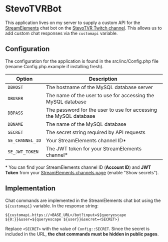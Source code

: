 # StevoTVRBot

This application lives on my server to supply a custom API for the [StreamElements](https://streamelements.com/) chat bot on the [StevoTVR Twitch channel](https://www.twitch.tv/stevotvr). This allows us to add custom chat responses via the `customapi` variable.

## Configuration

The configuration for the application is found in the src/inc/Config.php file (rename Config.php.example if installing fresh).

| Option          | Description                                                       |
| --------------- | ----------------------------------------------------------------- |
| `DBHOST`        | The hostname of the MySQL database server                         |
| `DBUSER`        | The name of the user to use for accessing the MySQL database      |
| `DBPASS`        | The password for the user to use for accessing the MySQL database |
| `DBNAME`        | The name of the MySQL database                                    |
| `SECRET`        | The secret string required by API requests                        |
| `SE_CHANNEL_ID` | Your StreamElements channel ID*                                   |
| `SE_JWT_TOKEN`  | The JWT token for your StreamElements channel*                    |

\* You can find your StreamElements channel ID (**Account ID**) and **JWT Token** from your [StreamElements channels page](https://streamelements.com/dashboard/account/channels) (enable "Show secrets").

## Implementation

Chat commands are implemented in the StreamElements chat bot using the `${customapi}` variable. In the response string:

```
${customapi.https://<BASE_URL>/bot?input=${queryescape ${0:}}&user=${queryescape ${user}}&secret=<SECRET>}
```

Replace `<SECRET>` with the value of `Config::SECRET`. Since the secret is included in the URL, **the chat commands must be hidden in public pages**.
